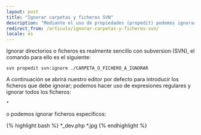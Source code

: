 ```yaml
---
layout: post
title: "Ignorar carpetas y ficheros SVN"
description: "Mediante el uso de propiedades (propedit) podemos ignorar ficheros y directorios"
redirect_from: /articulo/ignorar-carpetas-y-ficheros-svn/
locale: es
---
```


Ignorar directorios o ficheros es realmente sencillo con subversion (SVN), el comando para ello es el siguiente:


    svn propedit svn:ignore ./CARPETA_O_FICHERO_A_IGNORAR

A continuación se abrirá nuestro editor por defecto para introducir los ficheros que debe ignorar; podemos hacer uso de expresiones regulares y ignorar todos los ficheros:


    *

o podemos ignorar ficheros específicos:

{% highlight bash %}
*_dev.php
*.jpg
{% endhighlight %}
